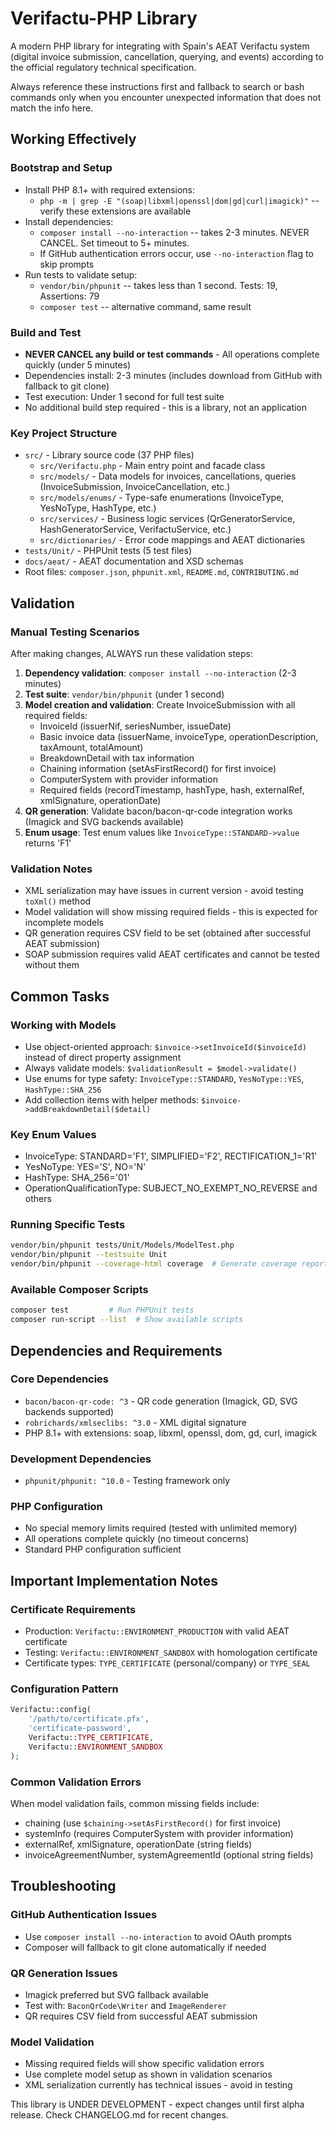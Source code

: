# Verifactu-PHP Library

A modern PHP library for integrating with Spain's AEAT Verifactu system (digital invoice submission, cancellation, querying, and events) according to the official regulatory technical specification.

Always reference these instructions first and fallback to search or bash commands only when you encounter unexpected information that does not match the info here.

## Working Effectively

### Bootstrap and Setup
- Install PHP 8.1+ with required extensions:
  - `php -m | grep -E "(soap|libxml|openssl|dom|gd|curl|imagick)"` -- verify these extensions are available
- Install dependencies:
  - `composer install --no-interaction` -- takes 2-3 minutes. NEVER CANCEL. Set timeout to 5+ minutes.
  - If GitHub authentication errors occur, use `--no-interaction` flag to skip prompts
- Run tests to validate setup:
  - `vendor/bin/phpunit` -- takes less than 1 second. Tests: 19, Assertions: 79
  - `composer test` -- alternative command, same result

### Build and Test
- **NEVER CANCEL any build or test commands** - All operations complete quickly (under 5 minutes)
- Dependencies install: 2-3 minutes (includes download from GitHub with fallback to git clone)
- Test execution: Under 1 second for full test suite
- No additional build step required - this is a library, not an application

### Key Project Structure
- `src/` - Library source code (37 PHP files)
  - `src/Verifactu.php` - Main entry point and facade class
  - `src/models/` - Data models for invoices, cancellations, queries (InvoiceSubmission, InvoiceCancellation, etc.)
  - `src/models/enums/` - Type-safe enumerations (InvoiceType, YesNoType, HashType, etc.)
  - `src/services/` - Business logic services (QrGeneratorService, HashGeneratorService, VerifactuService, etc.)
  - `src/dictionaries/` - Error code mappings and AEAT dictionaries
- `tests/Unit/` - PHPUnit tests (5 test files)
- `docs/aeat/` - AEAT documentation and XSD schemas
- Root files: `composer.json`, `phpunit.xml`, `README.md`, `CONTRIBUTING.md`

## Validation

### Manual Testing Scenarios
After making changes, ALWAYS run these validation steps:

1. **Dependency validation**: `composer install --no-interaction` (2-3 minutes)
2. **Test suite**: `vendor/bin/phpunit` (under 1 second)
3. **Model creation and validation**: Create InvoiceSubmission with all required fields:
   - InvoiceId (issuerNif, seriesNumber, issueDate)
   - Basic invoice data (issuerName, invoiceType, operationDescription, taxAmount, totalAmount)
   - BreakdownDetail with tax information
   - Chaining information (setAsFirstRecord() for first invoice)
   - ComputerSystem with provider information
   - Required fields (recordTimestamp, hashType, hash, externalRef, xmlSignature, operationDate)
4. **QR generation**: Validate bacon/bacon-qr-code integration works (Imagick and SVG backends available)
5. **Enum usage**: Test enum values like `InvoiceType::STANDARD->value` returns 'F1'

### Validation Notes
- XML serialization may have issues in current version - avoid testing `toXml()` method
- Model validation will show missing required fields - this is expected for incomplete models
- QR generation requires CSV field to be set (obtained after successful AEAT submission)
- SOAP submission requires valid AEAT certificates and cannot be tested without them

## Common Tasks

### Working with Models
- Use object-oriented approach: `$invoice->setInvoiceId($invoiceId)` instead of direct property assignment
- Always validate models: `$validationResult = $model->validate()`
- Use enums for type safety: `InvoiceType::STANDARD`, `YesNoType::YES`, `HashType::SHA_256`
- Add collection items with helper methods: `$invoice->addBreakdownDetail($detail)`

### Key Enum Values
- InvoiceType: STANDARD='F1', SIMPLIFIED='F2', RECTIFICATION_1='R1'
- YesNoType: YES='S', NO='N'  
- HashType: SHA_256='01'
- OperationQualificationType: SUBJECT_NO_EXEMPT_NO_REVERSE and others

### Running Specific Tests
```bash
vendor/bin/phpunit tests/Unit/Models/ModelTest.php
vendor/bin/phpunit --testsuite Unit
vendor/bin/phpunit --coverage-html coverage  # Generate coverage report
```

### Available Composer Scripts
```bash
composer test         # Run PHPUnit tests
composer run-script --list  # Show available scripts
```

## Dependencies and Requirements

### Core Dependencies
- `bacon/bacon-qr-code: ^3` - QR code generation (Imagick, GD, SVG backends supported)
- `robrichards/xmlseclibs: ^3.0` - XML digital signature
- PHP 8.1+ with extensions: soap, libxml, openssl, dom, gd, curl, imagick

### Development Dependencies  
- `phpunit/phpunit: ^10.0` - Testing framework only

### PHP Configuration
- No special memory limits required (tested with unlimited memory)
- All operations complete quickly (no timeout concerns)
- Standard PHP configuration sufficient

## Important Implementation Notes

### Certificate Requirements
- Production: `Verifactu::ENVIRONMENT_PRODUCTION` with valid AEAT certificate
- Testing: `Verifactu::ENVIRONMENT_SANDBOX` with homologation certificate
- Certificate types: `TYPE_CERTIFICATE` (personal/company) or `TYPE_SEAL`

### Configuration Pattern
```php
Verifactu::config(
    '/path/to/certificate.pfx',
    'certificate-password', 
    Verifactu::TYPE_CERTIFICATE,
    Verifactu::ENVIRONMENT_SANDBOX
);
```

### Common Validation Errors
When model validation fails, common missing fields include:
- chaining (use `$chaining->setAsFirstRecord()` for first invoice)
- systemInfo (requires ComputerSystem with provider information)
- externalRef, xmlSignature, operationDate (string fields)
- invoiceAgreementNumber, systemAgreementId (optional string fields)

## Troubleshooting

### GitHub Authentication Issues
- Use `composer install --no-interaction` to avoid OAuth prompts
- Composer will fallback to git clone automatically if needed

### QR Generation Issues  
- Imagick preferred but SVG fallback available
- Test with: `BaconQrCode\Writer` and `ImageRenderer`
- QR requires CSV field from successful AEAT submission

### Model Validation
- Missing required fields will show specific validation errors
- Use complete model setup as shown in validation scenarios
- XML serialization currently has technical issues - avoid in testing

This library is UNDER DEVELOPMENT - expect changes until first alpha release. Check CHANGELOG.md for recent changes.